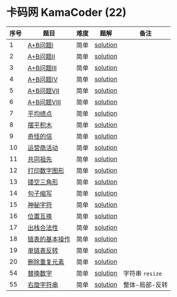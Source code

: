# 卡码网 KamaCoder (22)

| 序号 | 题目                                                          | 难度 | 题解                                                                    | 备注              |
| ---- | ------------------------------------------------------------- | ---- | ----------------------------------------------------------------------- | ----------------- |
| 1    | [A+B问题I](https://kamacoder.com/problempage.php?pid=1000)       | 简单 | [solution](./problems/Kama_1_a_plus_b_I_A加B问题I)                         |                   |
| 2    | [A+B问题II](https://kamacoder.com/problempage.php?pid=1001)      | 简单 | [solution](./problems/Kama_2_a_plus_b_II_A加B问题II)                       |                   |
| 3    | [A+B问题III](https://kamacoder.com/problempage.php?pid=1002)     | 简单 | [solution](./problems/Kama_3_a_plus_b_III_A加B问题III/)                    |                   |
| 4    | [A+B问题IV](https://kamacoder.com/problempage.php?pid=1003)      | 简单 | [solution](./problems/Kama_4_a_plus_b_IV_A加B问题IV)                       |                   |
| 5    | [A+B问题VII](https://kamacoder.com/problempage.php?pid=1004)     | 简单 | [solution](./problems/Kama_5_a_plus_b_VII_A加B问题VII)                     |                   |
| 6    | [A+B问题VIII](https://kamacoder.com/problempage.php?pid=1005)    | 简单 | [solution](./problems/Kama_6_a_plus_b_VIII_A加B问题VIII)                   |                   |
| 7    | [平均绩点](https://kamacoder.com/problempage.php?pid=1006)       | 简单 | [solution](./problems/kama_7_average_grade_平均绩点_EASY)                  |                   |
| 8    | [摆平积木](https://kamacoder.com/problempage.php?pid=1007)       | 简单 | [solution](./problems/kama_8_flatten_blocks_摆平积木_EASY)                 |                   |
| 9    | [奇怪的信](https://kamacoder.com/problempage.php?pid=1008)       | 简单 | [solution](./problems/kama_9_strange_letter_奇怪的信_EASY)                 |                   |
| 10   | [运营商活动](https://kamacoder.com/problempage.php?pid=1009)     | 简单 | [solution](./problems/kama_10_operator_events_运营商活动_EASY)             |                   |
| 11   | [共同祖先](https://kamacoder.com/problempage.php?pid=1010)       | 简单 | [solution](./problems/kama_11_common_ancestor_共同祖先_EASY)               |                   |
| 12   | [打印数字图形](https://kamacoder.com/problempage.php?pid=1011)   | 简单 | [solution](./problems/kama_12_print_number_shape_打印数字图形_EASY)        |                   |
| 13   | [镂空三角形](https://kamacoder.com/problempage.php?pid=1012)     | 简单 | [solution](./problems/kama_13_hollow_triangle_镂空三角形_EASY)             |                   |
| 14   | [句子缩写](https://kamacoder.com/problempage.php?pid=1013)       | 简单 | [solution](./problems/kama_14_sentence_abbreviation_句子缩写_EASY)         |                   |
| 15   | [神秘字符](https://kamacoder.com/problempage.php?pid=1014)       | 简单 | [solution](./problems/kama_15_mysterious_characters_神秘字符_EASY)         |                   |
| 16   | [位置互换](https://kamacoder.com/problempage.php?pid=1015)       | 简单 | [solution](./problems/kama_16_position_swap_位置互换_EASY)                 |                   |
| 17   | [出栈合法性](https://kamacoder.com/problempage.php?pid=1016)     | 简单 | [solution](./problems/kama_17_valid_pop_出栈合法性_EASY)                   |                   |
| 18   | [链表的基本操作](https://kamacoder.com/problempage.php?pid=1017) | 简单 | [solution](./problems/kama_18_build_linked_list_链表的基本操作_EASY)       |                   |
| 19   | [单链表反转](https://kamacoder.com/problempage.php?pid=1018)     | 简单 | [solution](./problems/kama_19_reverse_linked_list_单链表反转_EASY)         |                   |
| 20   | [删除重复元素](https://kamacoder.com/problempage.php?pid=1019)   | 简单 | [solution](./problems/kama_20_remove_duplicate_elements_删除重复元素_EASY) |                   |
| 54   | [替换数字](https://kamacoder.com/problempage.php?pid=1064)       | 简单 | [solution](./problems/kama_54_replace_number_替换数字_EASY)                | 字符串 `resize` |
| 55  | [右旋字符串](https://kamacoder.com/problempage.php?pid=1065)     | 简单 | [solution](./problems/kama_55_right_rotate_string_右旋字符串_EASY)         | 整体-局部-反转    |
